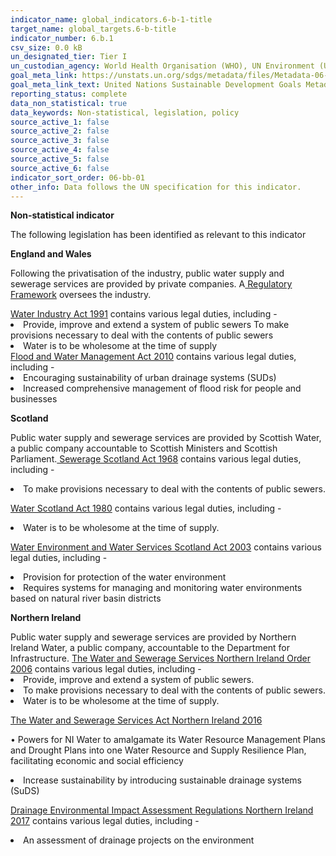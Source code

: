 ```yaml
---
indicator_name: global_indicators.6-b-1-title
target_name: global_targets.6-b-title
indicator_number: 6.b.1
csv_size: 0.0 kB
un_designated_tier: Tier I
un_custodian_agency: World Health Organisation (WHO), UN Environment (UNEP), Organisation for Economic Co-operation and Development (OECD)
goal_meta_link: https://unstats.un.org/sdgs/metadata/files/Metadata-06-0B-01.pdf
goal_meta_link_text: United Nations Sustainable Development Goals Metadata (PDF 395 KB)
reporting_status: complete
data_non_statistical: true
data_keywords: Non-statistical, legislation, policy
source_active_1: false
source_active_2: false
source_active_3: false
source_active_4: false
source_active_5: false
source_active_6: false
indicator_sort_order: 06-bb-01
other_info: Data follows the UN specification for this indicator. 
---
```

**Non-statistical indicator**
<p> The following legislation has been identified as relevant to this indicator</p><p>
<b>England and Wales </b><p></p>Following the privatisation of the industry, public water supply and sewerage services are provided by private companies. A<a href="https://www.ofwat.gov.uk/regulated-companies/ofwat-industry-overview/">  Regulatory Framework</a> oversees the industry. <p>
</p><a href="http://www.legislation.gov.uk/ukpga/1991/56/introduction">Water Industry Act 1991</a> contains various legal duties, including -
 <li>Provide, improve and extend a system of public sewers
To make provisions necessary to deal with the contents of public sewers
<li>Water is to be wholesome at the time of supply</li> 
  <a href="https://www.legislation.gov.uk/ukpga/2010/29/contents">Flood and Water Management Act 2010</a> contains various legal duties, including - 
<li> Encouraging sustainability of urban drainage systems (SUDs)
<li> Increased comprehensive management of flood risk for people and businesses</li>
   <p><p>
</p><b>Scotland</b><p>Public water supply and sewerage services are provided by Scottish Water, a public company accountable to Scottish Ministers and Scottish Parliament.<a href="http://www.legislation.gov.uk/ukpga/1968/47/introduction">  
   Sewerage Scotland Act 1968</a> contains various legal duties, including -
<li> To make provisions necessary to deal with the contents of public sewers.  
   <p><a href="(http://www.legislation.gov.uk/ukpga/1980/45/introduction">Water Scotland Act 1980</a> contains various legal duties, including - <li>Water is to be wholesome at the time of supply.<p><a href="https://www.legislation.gov.uk/asp/2003/3/content"> Water Environment and Water Services Scotland Act 2003</a> contains various legal duties, including -
<li>Provision for protection of the water environment
<li>Requires systems for managing and monitoring water environments based on natural river basin districts 

   <p><b>Northern Ireland</b></p>
   Public water supply and sewerage services are provided by Northern Ireland Water, a public company, accountable to the Department for Infrastructure. <a href="ttp://www.legislation.gov.uk/nisi/2006/3336/introduction">The Water and Sewerage Services Northern Ireland Order 2006</a> contains various legal duties, including -
<li>Provide, improve and extend a system of public sewers. 
<li>To make provisions necessary to deal with the contents of public sewers. 
<li> Water is to be wholesome at the time of supply.<p>
   <a href="https://www.legislation.gov.uk/nia/2016/7/contents">The Water and Sewerage Services Act Northern Ireland 2016</a><p>                                                                • Powers for NI Water to amalgamate its Water Resource Management Plans and Drought Plans into one Water Resource and Supply Resilience Plan, facilitating economic and social efficiency 
<li> Increase sustainability by introducing sustainable drainage systems (SuDS)<p><a href="https://www.legislation.gov.uk/nisr/2017/88/contents/made">Drainage Environmental Impact Assessment Regulations Northern Ireland 2017</a> contains various legal duties, including -
<li>An assessment of drainage projects on the environment